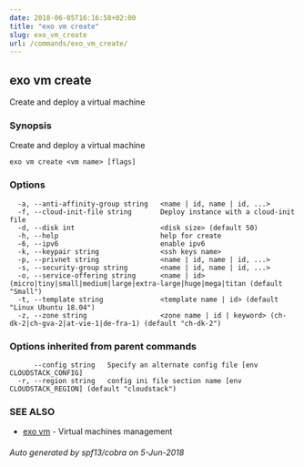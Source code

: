 ```yaml
---
date: 2018-06-05T16:16:58+02:00
title: "exo vm create"
slug: exo_vm_create
url: /commands/exo_vm_create/
---
```

## exo vm create

Create and deploy a virtual machine

### Synopsis

Create and deploy a virtual machine

```
exo vm create <vm name> [flags]
```

### Options

```
  -a, --anti-affinity-group string   <name | id, name | id, ...>
  -f, --cloud-init-file string       Deploy instance with a cloud-init file
  -d, --disk int                     <disk size> (default 50)
  -h, --help                         help for create
  -6, --ipv6                         enable ipv6
  -k, --keypair string               <ssh keys name>
  -p, --privnet string               <name | id, name | id, ...>
  -s, --security-group string        <name | id, name | id, ...>
  -o, --service-offering string      <name | id> (micro|tiny|small|medium|large|extra-large|huge|mega|titan (default "Small")
  -t, --template string              <template name | id> (default "Linux Ubuntu 18.04")
  -z, --zone string                  <zone name | id | keyword> (ch-dk-2|ch-gva-2|at-vie-1|de-fra-1) (default "ch-dk-2")
```

### Options inherited from parent commands

```
      --config string   Specify an alternate config file [env CLOUDSTACK_CONFIG]
  -r, --region string   config ini file section name [env CLOUDSTACK_REGION] (default "cloudstack")
```

### SEE ALSO

* [exo vm](/commands/exo_vm/)	 - Virtual machines management

###### Auto generated by spf13/cobra on 5-Jun-2018
